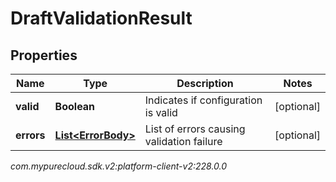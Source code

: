 # DraftValidationResult


## Properties

| Name | Type | Description | Notes |
| ------------ | ------------- | ------------- | ------------- |
| **valid** | **Boolean** | Indicates if configuration is valid |  [optional] |
| **errors** | [**List&lt;ErrorBody&gt;**](ErrorBody) | List of errors causing validation failure |  [optional] |




_com.mypurecloud.sdk.v2:platform-client-v2:228.0.0_
